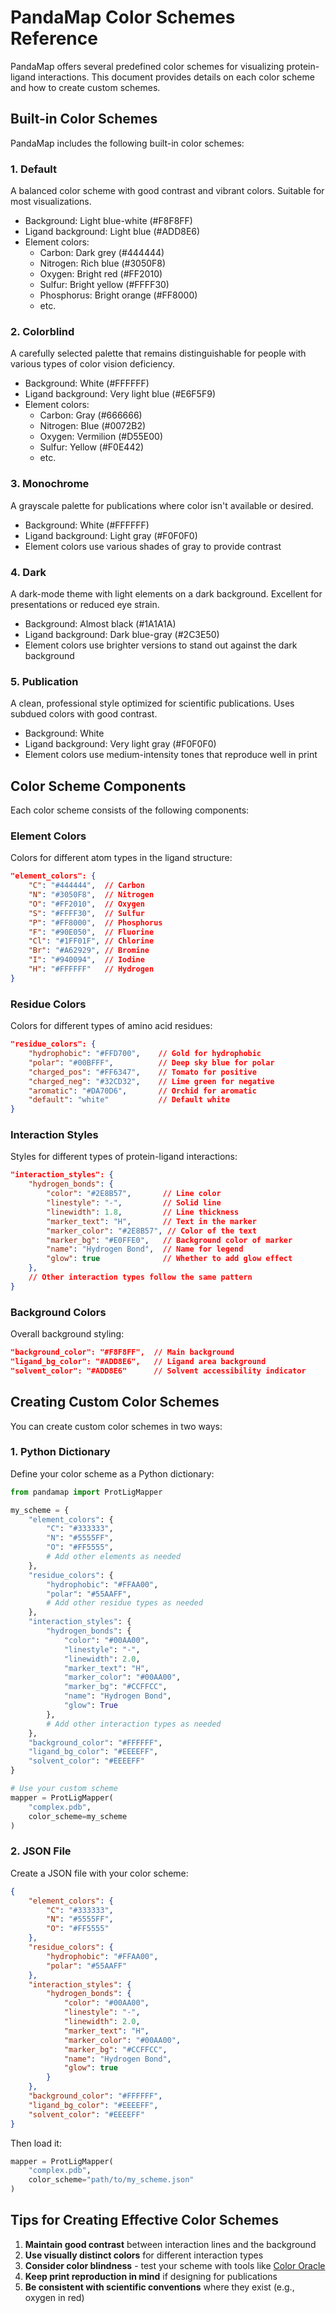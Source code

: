 # PandaMap Color Schemes Reference

PandaMap offers several predefined color schemes for visualizing protein-ligand interactions. This document provides details on each color scheme and how to create custom schemes.

## Built-in Color Schemes

PandaMap includes the following built-in color schemes:

### 1. Default

A balanced color scheme with good contrast and vibrant colors. Suitable for most visualizations.

- Background: Light blue-white (#F8F8FF)
- Ligand background: Light blue (#ADD8E6)
- Element colors:
  - Carbon: Dark grey (#444444)
  - Nitrogen: Rich blue (#3050F8)
  - Oxygen: Bright red (#FF2010)
  - Sulfur: Bright yellow (#FFFF30)
  - Phosphorus: Bright orange (#FF8000)
  - etc.

### 2. Colorblind

A carefully selected palette that remains distinguishable for people with various types of color vision deficiency.

- Background: White (#FFFFFF)
- Ligand background: Very light blue (#E6F5F9)
- Element colors:
  - Carbon: Gray (#666666)
  - Nitrogen: Blue (#0072B2)
  - Oxygen: Vermilion (#D55E00)
  - Sulfur: Yellow (#F0E442)
  - etc.

### 3. Monochrome

A grayscale palette for publications where color isn't available or desired.

- Background: White (#FFFFFF)
- Ligand background: Light gray (#F0F0F0)
- Element colors use various shades of gray to provide contrast

### 4. Dark

A dark-mode theme with light elements on a dark background. Excellent for presentations or reduced eye strain.

- Background: Almost black (#1A1A1A)
- Ligand background: Dark blue-gray (#2C3E50)
- Element colors use brighter versions to stand out against the dark background

### 5. Publication

A clean, professional style optimized for scientific publications. Uses subdued colors with good contrast.

- Background: White
- Ligand background: Very light gray (#F0F0F0)
- Element colors use medium-intensity tones that reproduce well in print

## Color Scheme Components

Each color scheme consists of the following components:

### Element Colors

Colors for different atom types in the ligand structure:

```json
"element_colors": {
    "C": "#444444",  // Carbon
    "N": "#3050F8",  // Nitrogen
    "O": "#FF2010",  // Oxygen
    "S": "#FFFF30",  // Sulfur
    "P": "#FF8000",  // Phosphorus
    "F": "#90E050",  // Fluorine
    "Cl": "#1FF01F", // Chlorine
    "Br": "#A62929", // Bromine
    "I": "#940094",  // Iodine
    "H": "#FFFFFF"   // Hydrogen
}
```

### Residue Colors

Colors for different types of amino acid residues:

```json
"residue_colors": {
    "hydrophobic": "#FFD700",    // Gold for hydrophobic
    "polar": "#00BFFF",          // Deep sky blue for polar
    "charged_pos": "#FF6347",    // Tomato for positive
    "charged_neg": "#32CD32",    // Lime green for negative
    "aromatic": "#DA70D6",       // Orchid for aromatic
    "default": "white"           // Default white
}
```

### Interaction Styles

Styles for different types of protein-ligand interactions:

```json
"interaction_styles": {
    "hydrogen_bonds": {
        "color": "#2E8B57",       // Line color
        "linestyle": "-",         // Solid line
        "linewidth": 1.8,         // Line thickness
        "marker_text": "H",       // Text in the marker
        "marker_color": "#2E8B57", // Color of the text
        "marker_bg": "#E0FFE0",   // Background color of marker
        "name": "Hydrogen Bond",  // Name for legend
        "glow": true              // Whether to add glow effect
    },
    // Other interaction types follow the same pattern
}
```

### Background Colors

Overall background styling:

```json
"background_color": "#F8F8FF",  // Main background
"ligand_bg_color": "#ADD8E6",   // Ligand area background
"solvent_color": "#ADD8E6"      // Solvent accessibility indicator
```

## Creating Custom Color Schemes

You can create custom color schemes in two ways:

### 1. Python Dictionary

Define your color scheme as a Python dictionary:

```python
from pandamap import ProtLigMapper

my_scheme = {
    "element_colors": {
        "C": "#333333",
        "N": "#5555FF",
        "O": "#FF5555",
        # Add other elements as needed
    },
    "residue_colors": {
        "hydrophobic": "#FFAA00",
        "polar": "#55AAFF",
        # Add other residue types as needed
    },
    "interaction_styles": {
        "hydrogen_bonds": {
            "color": "#00AA00",
            "linestyle": "-",
            "linewidth": 2.0,
            "marker_text": "H",
            "marker_color": "#00AA00",
            "marker_bg": "#CCFFCC",
            "name": "Hydrogen Bond",
            "glow": True
        },
        # Add other interaction types as needed
    },
    "background_color": "#FFFFFF",
    "ligand_bg_color": "#EEEEFF",
    "solvent_color": "#EEEEFF"
}

# Use your custom scheme
mapper = ProtLigMapper(
    "complex.pdb",
    color_scheme=my_scheme
)
```

### 2. JSON File

Create a JSON file with your color scheme:

```json
{
    "element_colors": {
        "C": "#333333",
        "N": "#5555FF",
        "O": "#FF5555"
    },
    "residue_colors": {
        "hydrophobic": "#FFAA00",
        "polar": "#55AAFF"
    },
    "interaction_styles": {
        "hydrogen_bonds": {
            "color": "#00AA00",
            "linestyle": "-",
            "linewidth": 2.0,
            "marker_text": "H",
            "marker_color": "#00AA00",
            "marker_bg": "#CCFFCC",
            "name": "Hydrogen Bond",
            "glow": true
        }
    },
    "background_color": "#FFFFFF",
    "ligand_bg_color": "#EEEEFF",
    "solvent_color": "#EEEEFF"
}
```

Then load it:

```python
mapper = ProtLigMapper(
    "complex.pdb",
    color_scheme="path/to/my_scheme.json"
)
```

## Tips for Creating Effective Color Schemes

1. **Maintain good contrast** between interaction lines and the background
2. **Use visually distinct colors** for different interaction types
3. **Consider color blindness** - test your scheme with tools like [Color Oracle](https://colororacle.org/)
4. **Keep print reproduction in mind** if designing for publications
5. **Be consistent with scientific conventions** where they exist (e.g., oxygen in red)
